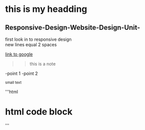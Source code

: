 # this is my headding  
## Responsive-Design-Website-Design-Unit-

first look in to responsive design  
new lines equal 2 spaces 

[link to google](http://www.google.co.uk)

>>  this is a note 

-point 1 
-point 2 

<sub> small text </sub> 

'''html
<h1> html code block </h1>
'''
